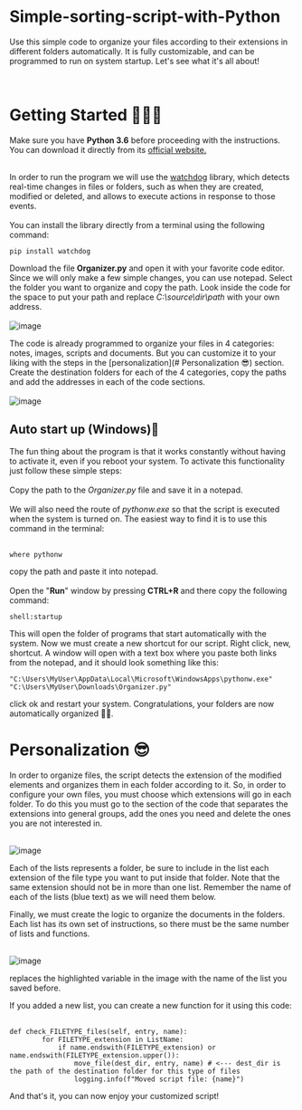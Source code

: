 # Simple-sorting-script-with-Python
Use this simple code to organize your files according to their extensions in different folders automatically. It is fully customizable, and can be programmed to run on system startup. Let's see what it's all about!

<br/>

<h1>Getting Started 👨‍🦯‍➡️</h1>
Make sure you have <b>Python 3.6</b> before proceeding with the instructions. You can download it directly from its <a href="https://www.python.org/downloads/release/python-360/">official website.<a/> <br/><br/>

In order to run the program we will use the <a href="https://python-watchdog.readthedocs.io/en/stable/">watchdog<a/> library, which detects real-time changes in files or folders, such as when they are created, modified or deleted, and allows to execute actions in response to those events. <br/><br/>
You can install the library directly from a terminal using the following command:<br/>

```
pip install watchdog
```

Download the file <b>Organizer.py</b> and open it with your favorite code editor. Since we will only make a few simple changes, you can use notepad. Select the folder you want to organize and copy the path. Look inside the code for the space to put your path and replace <i>C:\source\dir\path</i> with your own address.<br/><br/>
![image](https://github.com/user-attachments/assets/0f375630-9d70-486c-afb2-029b23f5f048)

The code is already programmed to organize your files in 4 categories: notes, images, scripts and documents. But you can customize it to your liking with the steps in the [personalization](# Personalization 😎) section. Create the destination folders for each of the 4 categories, copy the paths and add the addresses in each of the code sections. <br/><br/>
![image](https://github.com/user-attachments/assets/08b6a930-1d6b-44d5-ab3d-8b00d90f2e1f)


<h2>Auto start up (Windows)🤖</h2>
The fun thing about the program is that it works constantly without having to activate it, even if you reboot your system. To activate this functionality just follow these simple steps:<br/><br/>
Copy the path to the <i>Organizer.py</i> file and save it in a notepad.<br/><br/>
We will also need the route of <i>pythonw.exe</i> so that the script is executed when the system is turned on. The easiest way to find it is to use this command in the terminal:<br/><br/>

```
where pythonw
```
copy the path and paste it into notepad. <br/><br/>
Open the "<b>Run</b>" window by pressing <b>CTRL+R</b> and there copy the following command:<br/>
```
shell:startup
```
This will open the folder of programs that start automatically with the system. Now we must create a new shortcut for our script. Right click, new, shortcut. A window will open with a text box where you paste both links from the notepad, and it should look something like this:

```
"C:\Users\MyUser\AppData\Local\Microsoft\WindowsApps\pythonw.exe" "C:\Users\MyUser\Downloads\Organizer.py"

```
click ok and restart your system. Congratulations, your folders are now automatically organized 🥳🎉.

# Personalization 😎

In order to organize files, the script detects the extension of the modified elements and organizes them in each folder according to it. So, in order to configure your own files, you must choose which extensions will go in each folder. To do this you must go to the section of the code that separates the extensions into general groups, add the ones you need and delete the ones you are not interested in. <br/><br/> 

![image](https://github.com/user-attachments/assets/3546d922-3b7f-4c3c-9371-2f6f6469f0cd)


Each of the lists represents a folder, be sure to include in the list each extension of the file type you want to put inside that folder. Note that the same extension should not be in more than one list. Remember the name of each of the lists (blue text) as we will need them below.

Finally, we must create the logic to organize the documents in the folders. Each list has its own set of instructions, so there must be the same number of lists and functions. <br/><br/> 

![image](https://github.com/user-attachments/assets/e89c62f5-0c83-458c-8a07-c56e2db68499)


replaces the highlighted variable in the image with the name of the list you saved before.

If you added a new list, you can create a new function for it using this code: <br/><br/> 

```
def check_FILETYPE_files(self, entry, name):  
        for FILETYPE_extension in ListName:
            if name.endswith(FILETYPE_extension) or name.endswith(FILETYPE_extension.upper()):
                move_file(dest_dir, entry, name) # <--- dest_dir is the path of the destination folder for this type of files
                logging.info(f"Moved script file: {name}")
```

And that's it, you can now enjoy your customized script!
